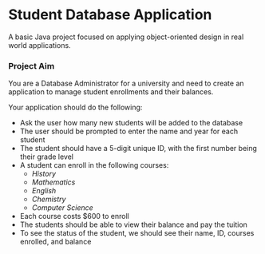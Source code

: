 # Student Database Application
A basic Java project focused on applying object-oriented design in real world applications.

### Project Aim
You are a Database Administrator for a university and need to create an application to manage student enrollments and their balances.

Your application should do the following:
- Ask the user how many new students will be added to the database
- The user should be prompted to enter the name and year for each student
- The student should have a 5-digit unique ID, with the first number being their grade level
- A student can enroll in the following courses: 
  - *History*
  - *Mathematics*
  - *English*
  - *Chemistry*
  - *Computer Science*
- Each course costs $600 to enroll
- The students should be able to view their balance and pay the tuition
- To see the status of the student, we should see their name, ID, courses enrolled, and balance
